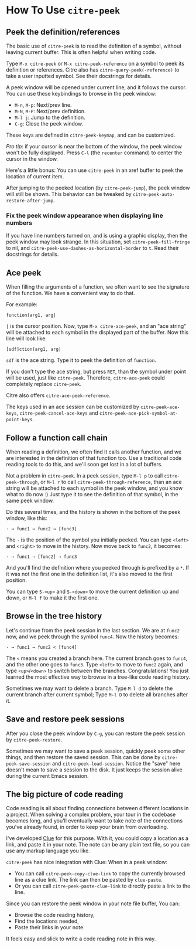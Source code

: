 # How To Use `citre-peek`

## Peek the definition/references

The basic use of `citre-peek` is to read the definition of a symbol, without
leaving current buffer. This is often helpful when writing code.

Type `M-x citre-peek` or `M-x citre-peek-reference` on a symbol to peek its
definition or references. Citre also has `citre-query-peek(-reference)` to take
a user inputted symbol. See their docstrings for details.

A peek window will be opened under current line, and it follows the cursor. You
can use these keybindings to browse in the peek window:

- `M-n`, `M-p`: Next/prev line.
- `M-N`, `M-P`: Next/prev definition.
- `M-l j`: Jump to the definition.
- `C-g`: Close the peek window.

These keys are defined in `citre-peek-keymap`, and can be customized.

*Pro tip*: if your cursor is near the bottom of the window, the peek window
won't be fully displayed. Press `C-l` (the `recenter` command) to center the
cursor in the window.

Here's a little bonus: You can use `citre-peek` in an xref buffer to peek the
location of current item.

After jumping to the peeked location (by `citre-peek-jump`), the peek window
will still be shown. This behavior can be tweaked by
`citre-peek-auto-restore-after-jump`.

### Fix the peek window appearance when displaying line numbers

If you have line numbers turned on, and is using a graphic display, then the
peek window may look strange. In this situation, set `citre-peek-fill-fringe`
to nil, and `citre-peek-use-dashes-as-horizontal-border` to `t`. Read their
docstrings for details.

## Ace peek

When filling the arguments of a function, we often want to see the signature of
the function. We have a convenient way to do that.

For example:

```
function(arg1, arg|
```

`|` is the cursor position. Now, type `M-x citre-ace-peek`, and an "ace string"
will be attached to each symbol in the displayed part of the buffer. Now this
line will look like:

```
[sdf]ction(arg1, arg|
```

`sdf` is the ace string. Type it to peek the definition of `function`.

If you don't type the ace string, but press `RET`, than the symbol under point
will be used, just like `citre-peek`. Therefore, `citre-ace-peek` could
completely replace `citre-peek`.

Citre also offers `citre-ace-peek-reference`.

The keys used in an ace session can be customized by `citre-peek-ace-keys`,
`citre-peek-cancel-ace-keys` and `citre-peek-ace-pick-symbol-at-point-keys`.

## Follow a function call chain

When reading a definition, we often find it calls another function, and we are
interested in the definition of that function too. Use a traditional code
reading tools to do this, and we'll soon get lost in a lot of buffers.

Not a problem in `citre-peek`. In a peek session, type `M-l p` to call
`citre-peek-through`, or `M-l r` to call `citre-peek-through-reference`, than
an ace string will be attached to each symbol in the peek window, and you know
what to do now :) Just type it to see the definition of that symbol, in the
same peek window.

Do this several times, and the history is shown in the bottom of the peek
window, like this:

```
· → func1 → func2 → [func3]
```

The `·` is the position of the symbol you initially peeked. You can type
`<left>` and `<right>` to move in the history. Now move back to `func2`, it
becomes:

```
· → func1 → [func2] → func3
```

And you'll find the definition where you peeked through is prefixed by a `*`.
If it was not the first one in the definition list, it's also moved to the
first position.

You can type `S-<up>` and `S-<down>` to move the current definition up and
down, or `M-l f` to make it the first one.

## Browse in the tree history

Let's continue from the peek session in the last section. We are at `func2`
now, and we peek through the symbol `func4`. Now the history becomes:

```
· → func1 → func2 < [func4]
```

The `<` means you created a branch here. The current branch goes to `func4`,
and the other one goes to `func3`. Type `<left>` to move to `func2` again, and
type `<up>`/`<down>` to switch between the branches. Congratulations! You just
learned the most effective way to browse in a tree-like code reading history.

Sometimes we may want to delete a branch. Type `M-l d` to delete the current
branch after current symbol; Type `M-l D` to delete all branches after it.

## Save and restore peek sessions

After you close the peek window by `C-g`, you can restore the peek session by
`citre-peek-restore`.

Sometimes we may want to save a peek session, quickly peek some other things,
and then restore the saved session. This can be done by
`citre-peek-save-session` and `citre-peek-load-session`. Notice the "save" here
doesn't mean to save a session to the disk. It just keeps the session alive
during the current Emacs session.

## The big picture of code reading

Code reading is all about finding connections between different locations in a
project. When solving a complex problem, your tour in the codebase becomes
long, and you'll eventually want to take note of the connections you've already
found, in order to keep your brain from overloading.

I've developed [Clue](https://github.com/AmaiKinono/clue) for this purpose.
With it, you could copy a location as a link, and paste it in your note. The
note can be any plain text file, so you can use any markup language you like.

`citre-peek` has nice integration with Clue: When in a peek window:

- You can call `citre-peek-copy-clue-link` to copy the currently browsed line
  as a clue link. The link can then be pasted by `clue-paste`.
- Or you can call `citre-peek-paste-clue-link` to directly paste a link to the
  line.

Since you can restore the peek window in your note file buffer, You can:

- Browse the code reading history,
- Find the locations needed,
- Paste their links in your note.

It feels easy and slick to write a code reading note in this way.
